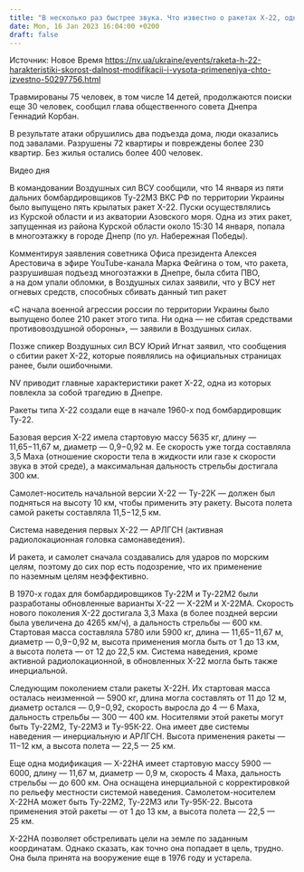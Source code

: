 ```yaml
---
title: "В несколько раз быстрее звука. Что известно о ракетах Х-22, одной из которых россияне убили десятки человек в доме в Днепре"
date: Mon, 16 Jan 2023 16:04:00 +0200
draft: false
---
```

Источник: Новое Время https://nv.ua/ukraine/events/raketa-h-22-harakteristiki-skorost-dalnost-modifikacii-i-vysota-primeneniya-chto-izvestno-50297756.html


Травмированы 75 человек, в том числе 14 детей, продолжаются поиски еще 30 человек, сообщил глава общественного совета Днепра Геннадий Корбан.

В результате атаки обрушились два подъезда дома, люди оказались под завалами. Разрушены 72 квартиры и повреждены более 230 квартир. Без жилья остались более 400 человек.

  Видео дня   

В командовании Воздушных сил ВСУ сообщили, что 14 января из пяти дальних бомбардировщиков Ту-22М3 ВКС РФ по территории Украины было выпущено пять крылатых ракет Х-22. Пуски осуществлялись из Курской области и из акватории Азовского моря. Одна из этих ракет, запущенная из района Курской области около 15:30 14 января, попала в многоэтажку в городе Днепр (по ул. Набережная Победы).

Комментируя заявления советника Офиса президента Алексея Арестовича в эфире YouTube-канала Марка Фейгина о том, что ракета, разрушившая подъезд многоэтажки в Днепре, была сбита ПВО, а на дом упали обломки, в Воздушных силах заявили, что у ВСУ нет огневых средств, способных сбивать данный тип ракет

«С начала военной агрессии россии по территории Украины было выпущено более 210 ракет этого типа. Ни одна — не сбитая средствами противовоздушной обороны», — заявили в Воздушных силах.

Позже спикер Воздушных сил ВСУ Юрий Игнат заявил, что сообщения о сбитии ракет Х-22, которые появлялись на официальных страницах ранее, были ошибочными.

NV приводит главные характеристики ракет Х-22, одна из которых повлекла за собой трагедию в Днепре.

Ракеты типа Х-22 создали еще в начале 1960-х под бомбардировщик Ту-22.

Базовая версия Х-22 имела стартовую массу 5635 кг, длину — 11,65−11,67 м, диаметр — 0,9−0,92 м. Ее скорость уже тогда составляла 3,5 Маха (отношение скорости тела в жидкости или газе к скорости звука в этой среде), а максимальная дальность стрельбы достигала 300 км.

Самолет-носитель начальной версии Х-22 — Ту-22К — должен был подняться на высоту 10 км, чтобы применить эту ракету. Высота полета самой ракеты составляла 11,5−12,5 км.

Система наведения первых Х-22 — АРЛГСН (активная радиолокационная головка самонаведения).

И ракета, и самолет сначала создавались для ударов по морским целям, поэтому до сих пор есть подозрение, что их применение по наземным целям неэффективно.

В 1970-х годах для бомбардировщиков Ту-22М и Ту-22М2 были разработаны обновленные варианты Х-22 — Х-22M и Х-22MA. Скорость нового поколения Х-22 достигала 3,3 Маха (в более поздней версии была увеличена до 4265 км/ч), а дальность стрельбы — 600 км. Стартовая масса составляла 5780 или 5900 кг, длина — 11,65−11,67 м, диаметр — 0,9−0,92 м, высота применения могла быть от 1 до 13 км, а высота полета — от 12 до 22,5 км. Система наведения, кроме активной радиолокационной, в обновленных Х-22 могла быть также инерциальной.

Следующим поколением стали ракеты Х-22Н. Их стартовая масса осталась неизменной — 5900 кг, длина могла составлять от 11 до 12 м, диаметр остался — 0,9−0,92, скорость выросла до 4 — 6 Маха, дальность стрельбы — 300 — 400 км. Носителями этой ракеты могут быть Ту-22М2, Ту-22М3 и Ту-95К-22. Она имеет две системы наведения — инерциальную и АРЛГСН. Высота применения ракеты — 11−12 км, а высота полета — 22,5 — 25 км.

Еще одна модификация — Х-22НА имеет стартовую массу 5900 — 6000, длину — 11,67 м, диаметр — 0,9 м, скорость 4 Маха, дальность стрельбы — до 600 км. Она оснащена инерциальной с корректировкой по рельефу местности системой наведения. Самолетом-носителем Х-22НА может быть Ту-22М2, Ту-22М3 или Ту-95К-22. Высота применения этой ракеты — от 1 до 13 км, а высота полета — 22,5 — 25 км.

Х-22НА позволяет обстреливать цели на земле по заданным координатам. Однако сказать, как точно она попадает в цель, трудно. Она была принята на вооружение еще в 1976 году и устарела.
